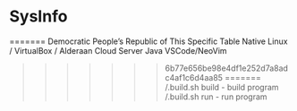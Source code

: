# SysInfo


=======
Democratic People’s Republic of This Specific Table
Native Linux / VirtualBox / Alderaan Cloud Server
Java
VSCode/NeoVim
>>>>>>> 6b77e656be98e4df1e252d7a8adc4af1c6d4aa85
=======
/.build.sh build - build program
/.build.sh run - run program
